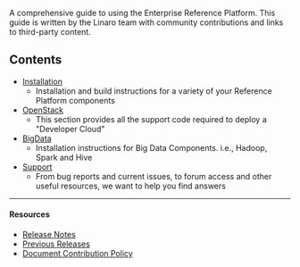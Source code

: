 A comprehensive guide to using the Enterprise Reference Platform. This guide is written by the Linaro team with community contributions and links to third-party content.

## Contents

- [Installation](Installation/README.md)
   - Installation and build instructions for a variety of your Reference Platform components
- [OpenStack](OpenStack/README.md)
   - This section provides all the support code required to deploy a "Developer Cloud"
- [BigData](BigData/README.md)
   - Installation instructions for Big Data Components. i.e., Hadoop, Spark and Hive
- [Support](Support/README.md)
   - From bug reports and current issues, to forum access and other useful resources, we want to help you find answers   

***

#### Resources

- [Release Notes](ReleaseNotes.md)
- [Previous Releases](PreviousReleases/README.md)
- [Document Contribution Policy](../../../ContributionPolicy.md)
